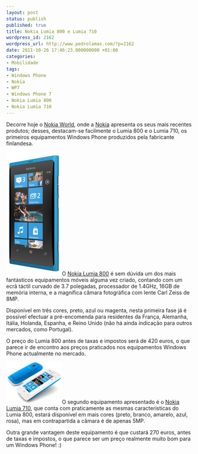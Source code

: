 ```yaml
---
layout: post
status: publish
published: true
title: Nokia Lumia 800 e Lumia 710
wordpress_id: 2162
wordpress_url: http://www.pedrolamas.com/?p=2162
date: 2011-10-26 17:46:23.000000000 +01:00
categories:
- Mobilidade
tags:
- Windows Phone
- Nokia
- WP7
- Windows Phone 7
- Nokia Lumia 800
- Nokia Lumia 710
---
```

Decorre hoje o [Nokia World](http://events.nokia.com/nokiaworld/), onde a [Nokia](http://www.nokia.com/) apresenta os seus mais recentes produtos; desses, destacam-se facilmente o Lumia 800 e o Lumia 710, os primeiros equipamentos Windows Phone produzidos pela fabricante finlandesa.

[![](wp-content/uploads/2011/10/Nokia-Lumia-800-thumb.png "Nokia Lumia 800")](wp-content/uploads/2011/10/Nokia-Lumia-800.png)O [Nokia Lumia 800](http://www.nokia.co.uk/gb-en/products/phone/lumia800/) é sem dúvida um dos mais fantásticos equipamentos móveis alguma vez criado, contando com um ecrã táctil curvado de 3.7 polegadas, processador de 1.4GHz, 16GB de memória interna, e a magnífica câmara fotográfica com lente Carl Zeiss de 8MP.

Disponível em três cores, preto, azul ou magenta, nesta primeira fase já é possível efectuar a pré-encomenda para residentes da França, Alemanha, Itália, Holanda, Espanha, e Reino Unido (não há ainda indicação para outros mercados, como Portugal).

O preço do Lumia 800 antes de taxas e impostos será de 420 euros, o que parece ir de encontro aos preços praticados nos equipamentos Windows Phone actualmente no mercado.

[![](wp-content/uploads/2011/10/Nokia-Lumia-710-thumb.png "Nokia Lumia 710")](wp-content/uploads/2011/10/Nokia-Lumia-710.png)O segundo equipamento apresentado é o [Nokia Lumia 710](http://www.nokia.co.uk/gb-en/products/phone/lumia710/), que conta com praticamente as mesmas caracteristicas do Lumia 800, estará disponível em mais cores (preto, branco, amarelo, azul, rosa), mas em contrapartida a câmara é de apenas 5MP.

Outra grande vantagem deste equipamento é que custará 270 euros, antes de taxas e impostos, o que parece ser um preço realmente muito bom para um Windows Phone! :)
